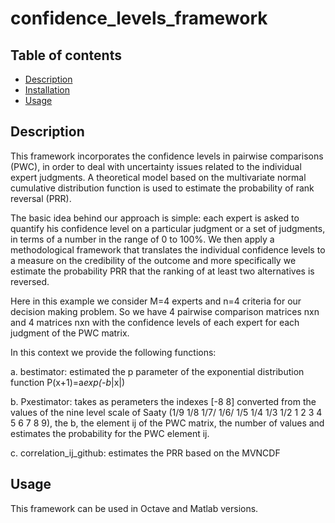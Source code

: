 # confidence_levels_framework

## Table of contents
- [Description](#description)
- [Installation](#installation)
- [Usage](#usage)

## Description

This framework incorporates the confidence levels in pairwise comparisons (PWC), in order to deal with uncertainty issues related to the individual expert judgments.
A theoretical model based on the multivariate normal cumulative distribution function is used to estimate the probability of rank reversal (PRR).

The basic idea behind our approach is simple: each expert is asked to quantify his confidence level on a particular judgment or a set of judgments, in terms of a number
in the range of 0 to 100%. We then apply a methodological framework that translates the individual confidence levels to a measure on the credibility of the outcome and
more specifically we estimate the probability PRR that the ranking of at least two alternatives is reversed.

Here in this example we consider M=4 experts and n=4 criteria for our decision making problem. So we have 4 pairwise comparison matrices nxn and 4 matrices nxn with the confidence levels of each expert for each judgment of the PWC matrix.

In this context we provide the following functions:

a. bestimator: estimated the p parameter of the exponential distribution function P(x+1)=a*exp(-b*|x|)

b. Pxestimator: takes as perameters the indexes [-8  8] converted from the values of the nine level scale of Saaty (1/9 1/8 1/7/ 1/6/ 1/5 1/4 1/3 1/2 1 2 3 4 5 6 7 8 9), the b, the element ij of the PWC matrix, the number of values and estimates the probability for the PWC element ij. 

c. correlation_ij_github: estimates the PRR based on the MVNCDF


## Usage
This framework can be used in Octave and Matlab versions.
